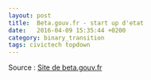 ```yaml
---
layout: post
title:  Beta.gouv.fr - start up d'etat
date:   2016-04-09 15:35:44 +0200
category: binary_transition
tags: civictech topdown
---
```



Source : [Site de beta.gouv.fr][beta.gouv.fr]


[beta.gouv.fr]: https://beta.gouv.fr/startups

